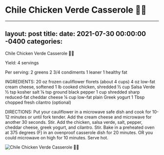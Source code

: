 # Chile Chicken Verde Casserole 👀😋
---
layout: post
title: 
date:   2021-07-30 00:00:00 -0400
categories: 
---
Chile Chicken Verde Casserole 👀😋

Yield:
4 servings

Per serving:
2 greens
2 3/4 condiments
1 leaner
1 healthy fat

INGREDIENTS:
20 oz frozen cauliflower florets (about 4 cups)
4 oz low-fat cream cheese, softened
1 lb cooked chicken, shredded
½ cup Salsa Verde
½ tsp kosher salt
⅛ tsp ground black pepper
1 cup shredded sharp reduced-fat cheddar cheese
¼ cup low-fat plain Greek yogurt
1 Tbsp chopped fresh cilantro (optional)

DIRECTIONS:
Put your cauliflower in a microwave safe dish and cook for 10-12 minutes or until fork tender. Add the cream cheese and microwave for another 30 seconds. Stir.
Add the chicken, salsa verde, salt, pepper, cheddar cheese, greek yogurt, and cilantro. Stir.
Bake in a preheated oven at 375 degrees (F) in an ovenproof casserole dish for 20 minutes. OR you could microwave on high for 10 minutes.
Serve hot.

![Chile Chicken Verde Casserole 👀😋](/images/Chile%20Chicken%20Verde%20Casserole%20👀😋.png)

